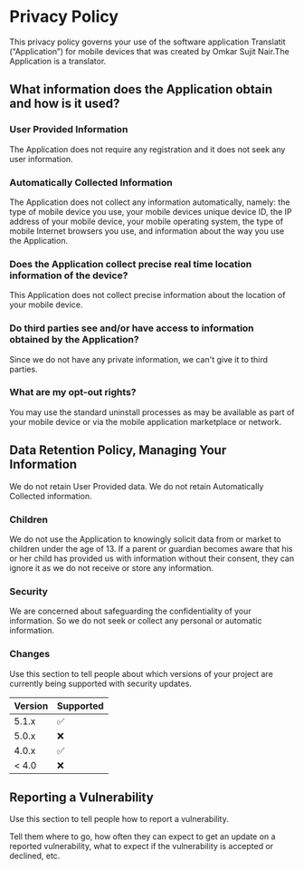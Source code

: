 # Privacy Policy

This privacy policy governs your use of the software application Translatit (“Application”) for mobile devices that was created by Omkar Sujit Nair.The Application is a translator.  

## What information does the Application obtain and how is it used?

### User Provided Information 

The Application does not require any registration and it does not seek any user information.

### Automatically Collected Information

The Application does not collect any information automatically, namely: the type of mobile device you use, your mobile devices unique device ID, the IP address of your mobile device, your mobile operating system, the type of mobile Internet browsers you use, and information about the way you use the Application.

### Does the Application collect precise real time location information of the device?

This Application does not collect precise information about the location of your mobile device. 

### Do third parties see and/or have access to information obtained by the Application?

Since we do not have any private information, we can't give it to third parties.

### What are my opt-out rights?

You may use the standard uninstall processes as may be available as part of your mobile device or via the mobile application marketplace or network.

## Data Retention Policy, Managing Your Information

We do not retain User Provided data. We do not retain Automatically Collected information. 

### Children

We do not use the Application to knowingly solicit data from or market to children under the age of 13. If a parent or guardian becomes aware that his or her child has provided us with information without their consent, they can ignore it as we do not receive or store any information.

### Security

We are concerned about safeguarding the confidentiality of your information. So we do not seek or collect any personal or automatic information.

### Changes



Use this section to tell people about which versions of your project are
currently being supported with security updates.

| Version | Supported          |
| ------- | ------------------ |
| 5.1.x   | :white_check_mark: |
| 5.0.x   | :x:                |
| 4.0.x   | :white_check_mark: |
| < 4.0   | :x:                |

## Reporting a Vulnerability

Use this section to tell people how to report a vulnerability.

Tell them where to go, how often they can expect to get an update on a
reported vulnerability, what to expect if the vulnerability is accepted or
declined, etc.
